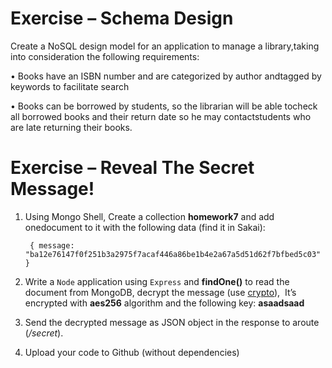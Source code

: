 # Exercise – Schema Design
Create a NoSQL design model for an application to manage a library,taking into consideration the following requirements:

• Books have an ISBN number and are categorized by author andtagged by keywords to facilitate search

• Books can be borrowed by students, so the librarian will be able tocheck all borrowed books and their return date so he may contactstudents who are late returning their books.

# Exercise – Reveal The Secret Message!
1. Using Mongo Shell, Create a collection **homework7** and add onedocument to it with the following data (find it in Sakai):
   		
		{ message: "ba12e76147f0f251b3a2975f7acaf446a86be1b4e2a67a5d51d62f7bfbed5c03" }
2. Write a `Node` application using `Express` and **findOne()** to read the document from MongoDB, decrypt the message (use [crypto](https://nodejs.org/api/crypto.html)),  It’s encrypted with **aes256** algorithm and the following key: **asaadsaad**
3. Send the decrypted message as JSON object in the response to aroute (_/secret_).
4. Upload your code to Github (without dependencies)